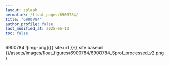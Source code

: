 ```yaml
---
layout: splash
permalink: /float_pages/6900784/
title: "6900784"
author_profile: false
last_modified_at: 2025-06-13
toc: false
---
```

 
6900784
![img-png]({{ site.url }}{{ site.baseurl }}/assets/images/float_figures/6900784/6900784_Sprof_processed_v2.png)